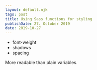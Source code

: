 ```yaml
---
layout: default.njk
tags: post
title: Using Sass functions for styling
publishDate: 27. October 2019
date: 2019-10-27
---
```


- font-weight
- shadows
- spacing

More readable than plain variables.
